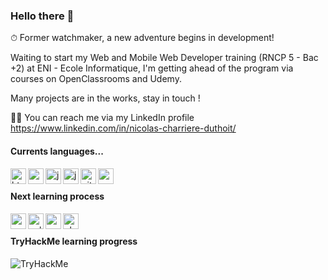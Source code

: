 ### Hello there 👋

⏱ Former watchmaker, a new adventure begins in development!

Waiting to start my Web and Mobile Web Developer training (RNCP 5 - Bac +2) at ENI - Ecole Informatique, I'm getting ahead of the program via courses on OpenClassrooms and Udemy.

Many projects are in the works, stay in touch !

👨‍💻 You can reach me via my LinkedIn profile  https://www.linkedin.com/in/nicolas-charriere-duthoit/

#### Currents languages...

<img align="left" alt="html5" width="25px" src="https://cdn.jsdelivr.net/gh/devicons/devicon/icons/html5/html5-original.svg" />
<img align="left" alt="css3" width="25px" src="https://cdn.jsdelivr.net/gh/devicons/devicon/icons/css3/css3-original.svg" />
<img align="left" alt="javascript" width="25px" src="https://cdn.jsdelivr.net/gh/devicons/devicon/icons/javascript/javascript-original.svg" />
<img align="left" alt="java" width="25px" src="https://cdn.jsdelivr.net/gh/devicons/devicon/icons/java/java-original.svg" />
<img align="left" alt="git" width="25px" src="https://cdn.jsdelivr.net/gh/devicons/devicon/icons/git/git-original.svg" />
<img align="left" alt="wordpress" width="25px" src="https://cdn.jsdelivr.net/gh/devicons/devicon/icons/wordpress/wordpress-plain.svg" />
<br/>
 
#### Next learning process

<img align="left" alt="symfony" width="25px" src="https://cdn.jsdelivr.net/gh/devicons/devicon/icons/symfony/symfony-original.svg" />
<img align="left" alt="sqlserver" width="25px" src="https://cdn.jsdelivr.net/gh/devicons/devicon/icons/microsoftsqlserver/microsoftsqlserver-plain.svg" />
<img align="left" alt="android" width="25px" src="https://cdn.jsdelivr.net/gh/devicons/devicon/icons/android/android-plain.svg" />
<img align="left" alt="php" width="25px" src="https://cdn.jsdelivr.net/gh/devicons/devicon/icons/php/php-plain.svg" />
<br/>

#### TryHackMe learning progress

<img src="https://tryhackme-badges.s3.amazonaws.com/nclscharr.png" alt="TryHackMe">

